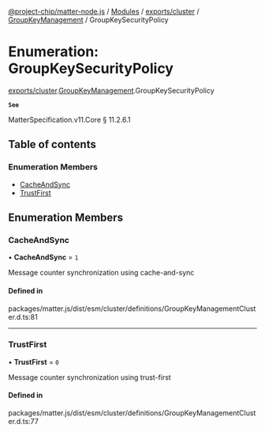[@project-chip/matter-node.js](../README.md) / [Modules](../modules.md) / [exports/cluster](../modules/exports_cluster.md) / [GroupKeyManagement](../modules/exports_cluster.GroupKeyManagement.md) / GroupKeySecurityPolicy

# Enumeration: GroupKeySecurityPolicy

[exports/cluster](../modules/exports_cluster.md).[GroupKeyManagement](../modules/exports_cluster.GroupKeyManagement.md).GroupKeySecurityPolicy

**`See`**

MatterSpecification.v11.Core § 11.2.6.1

## Table of contents

### Enumeration Members

- [CacheAndSync](exports_cluster.GroupKeyManagement.GroupKeySecurityPolicy.md#cacheandsync)
- [TrustFirst](exports_cluster.GroupKeyManagement.GroupKeySecurityPolicy.md#trustfirst)

## Enumeration Members

### CacheAndSync

• **CacheAndSync** = ``1``

Message counter synchronization using cache-and-sync

#### Defined in

packages/matter.js/dist/esm/cluster/definitions/GroupKeyManagementCluster.d.ts:81

___

### TrustFirst

• **TrustFirst** = ``0``

Message counter synchronization using trust-first

#### Defined in

packages/matter.js/dist/esm/cluster/definitions/GroupKeyManagementCluster.d.ts:77

